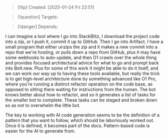 
>[!tip] Created: [2025-01-24 Fri 22:51]

>[!question] Targets: 

>[!danger] Depends: 

I can imagine a tool where I go into StackBlitz, I download the project code into a zip, or I push it, commit it up to GitHub. Then I go into Artifact. I have a small program that either unzips the zip and it makes a new commit into a repo that we're hosting, or pulls down a repo from GitHub, plus it may have some webhooks to auto-update, and then O1 crawls over the whole thing and provides focused architectural advice for what to go and prompt back into Bolt.new. Plus for some of this work it might be able to do it itself, and we can work our way up to having these tools available, but really the trick is to get high-level architecture done by something advanced like O1 Pro, where you're running a distinct refactor operation on the code base, as opposed to sitting there waiting for instructions from the human. The bot knows better about how to refactor, and so it generates a list of tasks for the smaller bot to complete. These tasks can be staged and broken down so as not to overwhelm the little bot.

The key to working with AI code generation seems to be the definition of a pattern that you want to follow, which should be laboriously worked out. Once it is defined, it becomes part of the docs. Pattern-based code is easier for the AI to generate from. 